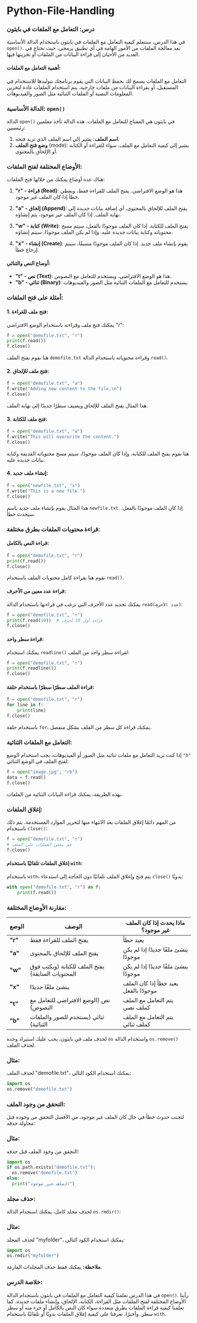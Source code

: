 # Python-File-Handling

### درس: التعامل مع الملفات في بايثون

في هذا الدرس، سنتعلم كيفية التعامل مع الملفات في بايثون باستخدام الدالة الأساسية `open()`. تعد معالجة الملفات من الأمور الهامة في أي تطبيق برمجي، حيث نحتاج في العديد من الأحيان إلى قراءة البيانات من الملفات أو تخزينها فيها.

#### **أهمية التعامل مع الملفات:**
التعامل مع الملفات يسمح لك بحفظ البيانات التي يقوم برنامجك بتوليدها للاستخدام في المستقبل، أو بقراءة البيانات من ملفات خارجية. يتم استخدام الملفات عادة لتخزين المعلومات النصية أو الملفات الثنائية مثل الصور والفيديوهات.

### **الدالة الأساسية: `open()`**
الدالة `open()` في بايثون هي المفتاح للتعامل مع الملفات. هذه الدالة تأخذ معلمين رئيسيين:
1. **اسم الملف**: يشير إلى اسم الملف الذي تريد فتحه.
2. **وضع فتح الملف** (mode): يشير إلى كيفية التعامل مع الملف، سواء للقراءة أو الكتابة أو الإلحاق بالمحتوى.

### **الأوضاع المختلفة لفتح الملفات:**
هناك عدة أوضاع يمكنك من خلالها فتح الملفات:

1. **"r" - قراءة (Read)**: هذا هو الوضع الافتراضي. يفتح الملف للقراءة فقط، ويعطي خطأ إذا كان الملف غير موجود.
   
2. **"a" - إلحاق (Append)**: يفتح الملف للإلحاق بالمحتوى، أي إضافة بيانات جديدة إلى نهاية الملف. إذا كان الملف غير موجود، يتم إنشاؤه.

3. **"w" - كتابة (Write)**: يفتح الملف للكتابة. إذا كان الملف موجودًا بالفعل، سيتم مسح محتوياته وكتابة بيانات جديدة عليه. وإذا لم يكن الملف موجودًا، سيتم إنشاؤه.

4. **"x" - إنشاء (Create)**: يقوم بإنشاء ملف جديد. إذا كان الملف موجودًا مسبقًا، سيتم إرجاع خطأ.

#### **أوضاع النص والثنائي:**
- **"t" - نص (Text)**: هذا هو الوضع الافتراضي، ويستخدم للتعامل مع النصوص.
- **"b" - ثنائي (Binary)**: يستخدم للتعامل مع الملفات الثنائية مثل الصور والفيديوهات.

### **أمثلة على فتح الملفات:**

#### 1. **فتح ملف للقراءة:**
يمكنك فتح ملف وقراءته باستخدام الوضع الافتراضي "r":
```python
f = open("demofile.txt", "r")
print(f.read())
f.close()
```
هنا نقوم بفتح الملف `demofile.txt` وقراءة محتوياته باستخدام الدالة `read()`.

#### 2. **فتح ملف للإلحاق:**
```python
f = open("demofile.txt", "a")
f.write("Adding new content to the file.\n")
f.close()
```
هذا المثال يفتح الملف للإلحاق ويضيف سطرًا جديدًا إلى نهاية الملف.

#### 3. **فتح ملف للكتابة:**
```python
f = open("demofile.txt", "w")
f.write("This will overwrite the content.")
f.close()
```
هنا نقوم بفتح الملف للكتابة، وإذا كان الملف موجودًا، سيتم مسح محتوياته القديمة وكتابة بيانات جديدة عليه.

#### 4. **إنشاء ملف جديد:**
```python
f = open("newfile.txt", "x")
f.write("This is a new file.")
f.close()
```
هذا المثال يقوم بإنشاء ملف جديد باسم `newfile.txt`. إذا كان الملف موجودًا بالفعل، سيحدث خطأ.

### **قراءة محتويات الملفات بطرق مختلفة:**

#### **قراءة النص بالكامل:**
```python
f = open("demofile.txt", "r")
print(f.read())
f.close()
```
نقوم هنا بقراءة كامل محتويات الملف باستخدام `read()`.

#### **قراءة عدد معين من الأحرف:**
يمكنك تحديد عدد الأحرف التي ترغب في قراءتها باستخدام الدالة `read(عدد الأحرف)`:
```python
f = open("demofile.txt", "r")
print(f.read(10))  # قراءة أول 10 أحرف
f.close()
```

#### **قراءة سطر واحد:**
يمكنك استخدام `readline()` لقراءة سطر واحد من الملف:
```python
f = open("demofile.txt", "r")
print(f.readline())
f.close()
```

#### **قراءة الملف سطرًا سطرًا باستخدام حلقة:**
```python
f = open("demofile.txt", "r")
for line in f:
    print(line)
f.close()
```
باستخدام حلقة `for`، يمكنك قراءة كل سطر من الملف بشكل منفصل.

### **التعامل مع الملفات الثنائية:**

إذا كنت تريد التعامل مع ملفات ثنائية مثل الصور أو الفيديوهات، يجب استخدام الوضع `"b"` لفتح الملف في الوضع الثنائي:
```python
f = open("image.jpg", "rb")
data = f.read()
f.close()
```
بهذه الطريقة، يمكنك قراءة البيانات الثنائية من الملفات.

### **إغلاق الملفات:**
من المهم دائمًا إغلاق الملفات بعد الانتهاء منها لتحرير الموارد المستخدمة. يتم ذلك باستخدام `close()`:
```python
f = open("demofile.txt", "r")
# قم ببعض العمليات على الملف
f.close()
```

#### **إغلاق الملفات تلقائيًا باستخدام `with`:**
باستخدام `with`، يتم فتح وإغلاق الملف تلقائيًا دون الحاجة إلى استدعاء `close()` يدويًا:
```python
with open("demofile.txt", "r") as f:
    print(f.read())
```

### **مقارنة الأوضاع المختلفة:**

| الوضع        | الوصف                                          | ماذا يحدث إذا كان الملف غير موجود؟        |
|--------------|------------------------------------------------|-------------------------------------------|
| **"r"**      | يفتح الملف للقراءة فقط                         | يعيد خطأ                                 |
| **"a"**      | يفتح الملف للإلحاق بالمحتوى                    | ينشئ ملفًا جديدًا إذا لم يكن موجودًا      |
| **"w"**      | يفتح الملف للكتابة (ويكتب فوق المحتويات السابقة) | ينشئ ملفًا جديدًا إذا لم يكن موجودًا      |
| **"x"**      | ينشئ ملفًا جديدًا                              | يعيد خطأ إذا كان الملف موجودًا بالفعل     |
| **"t"**      | نص (الوضع الافتراضي للتعامل مع النصوص)         | يتم التعامل مع الملف كملف نصي            |
| **"b"**      | ثنائي (يستخدم للصور والملفات الثنائية)          | يتم التعامل مع الملف كملف ثنائي           |


لحذف ملف في بايثون، يجب عليك استيراد وحدة `os` واستخدام الدالة `os.remove()` لحذف الملف.

### مثال:
لحذف الملف "demofile.txt"، يمكنك استخدام الكود التالي:

```python
import os
os.remove("demofile.txt")
```

### التحقق من وجود الملف:
لتجنب حدوث خطأ في حال كان الملف غير موجود، من الأفضل التحقق من وجوده قبل محاولة حذفه:

### مثال:
التحقق من وجود الملف قبل حذفه:

```python
import os
if os.path.exists("demofile.txt"):
  os.remove("demofile.txt")
else:
  print("الملف غير موجود")
```

### حذف مجلد:
لحذف مجلد كامل، يمكنك استخدام الدالة `os.rmdir()`:

### مثال:
لحذف المجلد "myfolder"، يمكنك استخدام الكود التالي:

```python
import os
os.rmdir("myfolder")
```

**ملاحظة:** يمكنك فقط حذف المجلدات الفارغة.

### **خلاصة الدرس:**
في هذا الدرس تعلمنا كيفية التعامل مع الملفات في بايثون باستخدام الدالة `open()`. رأينا الأوضاع المختلفة لفتح الملفات مثل القراءة، الكتابة، الإلحاق، وإنشاء ملفات جديدة. كما تعلمنا كيفية قراءة الملفات بطرق متعددة سواء كان النص بالكامل أو جزء منه أو سطر سطر. وأخيرًا، تعرفنا على كيفية إغلاق الملفات يدويًا أو تلقائيًا باستخدام `with`.

